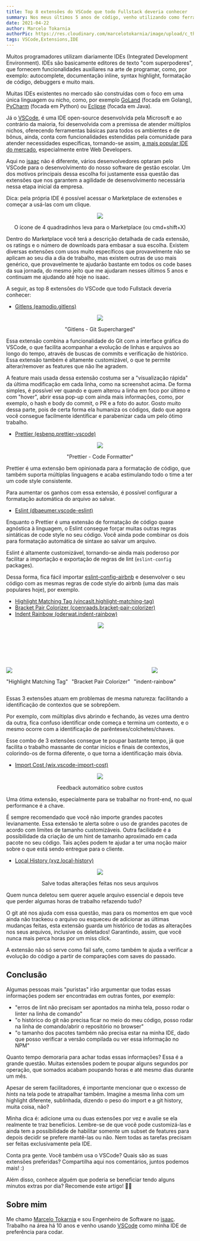 ```yaml
---
title: Top 8 extensões do VSCode que todo Fullstack deveria conhecer
summary: Nos meus últimos 5 anos de código, venho utilizando como ferramenta principal o VSCode como IDE, e para turbiná-la ainda mais, uso alguns "esteroides", digo, extensões que eu gostaria de compartilhar com você. 
date: 2021-04-22
author: Marcelo Tokarnia
authorPic: https://res.cloudinary.com/marcelotokarnia/image/upload/c_thumb,g_face:center,r_max,h_150,w_150,f_auto,q_auto/v1590609457/profile/A54I1782_qa84qz.jpg
tags: VSCode,Extensions,IDE
---
```


Muitos programadores utilizam diariamente IDEs (Integrated Development Environment). IDEs são basicamente editores de texto "com superpoderes", que fornecem funcionalidades auxiliares na arte de programar, como, por exemplo: autocomplete, documentação inline, syntax highlight, formatação de código, debuggers e muito mais.

Muitas IDEs existentes no mercado são construídas com o foco em uma única linguagem ou nicho, como, por exemplo [GoLand][:goland] (focada em Golang), [PyCharm][:pycharm] (focada em Python) ou [Eclipse][:eclipse] (focada em Java). 

Já o [VSCode][:vscode], é uma IDE open-source desenvolvida pela Microsoft e ao contrário da maioria, foi desenvolvida com a premissa de atender múltiplos nichos, oferecendo ferramentas básicas para todos os ambientes e de bônus, ainda, conta com funcionalidades estendidas pela comunidade para atender necessidades específicas, tornando-se assim, [a mais popular IDE do mercado][:stack-overflow-annual-survey], especialmente entre Web Developers.

Aqui no [isaac][:linkedin-isaac] não é diferente, vários desenvolvedores optaram pelo VSCode para o desenvolvimento do nosso software de gestão escolar. Um dos motivos principais dessa escolha foi justamente essa questão das extensões que nos garantem a agilidade de desenvolvimento necessária nessa etapa inicial da empresa. 

Dica: pela própria IDE é possível acessar o Marketplace de extensões e começar a usá-las com um clique.

<div style="text-align: center">
  <img src="https://res.cloudinary.com/marcelotokarnia/image/upload/c_scale,w_600/v1619105623/blog/vscodeextensions_qzsdg2.png" />
  <p>O ícone de 4 quadradinhos leva para o Marketplace (ou cmd+shift+X)</p>
</div>

Dentro do Marketplace você terá a descrição detalhada de cada extensão, os ratings e o número de downloads para embasar a sua escolha. Existem diversas extensões com usos muito específicos que provavelmente não se aplicam ao seu dia a dia de trabalho, mas existem outras de uso mais genérico, que provavelmente te ajudarão bastante em todos os code bases da sua jornada, do mesmo jeito que me ajudaram nesses últimos 5 anos e continuam me ajudando até hoje no isaac.

A seguir, as top 8 extensões do VSCode que todo Fullstack deveria conhecer:

- [Gitlens (eamodio.gitlens)][:gitlens]
  
<div style="text-align: center">
  <img src="https://res.cloudinary.com/marcelotokarnia/image/upload/c_scale,w_600/v1619106788/blog/gitlens_v5chsp.png" />
  <p>"Gitlens - Git Supercharged"</p>
</div>

Essa extensão combina a funcionalidade do Git com a interface gráfica do VSCode, o que facilita acompanhar a evolução de linhas e arquivos ao longo do tempo, através de buscas de commits e verificação de histórico. Essa extensão também é altamente customizável, o que te permite alterar/remover as features que não lhe agradem.

A feature mais usada dessa extensão costuma ser a "visualização rápida" da última modificação em cada linha, como na screenshot acima. De forma simples, é possível ver quando e quem alterou a linha em foco por último e com "hover", abrir essa pop-up com ainda mais informações, como, por exemplo, o hash e body do commit, o PR e a foto do autor. Gosto muito dessa parte, pois de certa forma ela humaniza os códigos, dado que agora você consegue facilmente identificar e parabenizar cada um pelo ótimo trabalho.

- [Prettier (esbenp.prettier-vscode)][:prettier]

<div style="text-align: center">
  <img src="https://res.cloudinary.com/marcelotokarnia/image/upload/v1619107537/blog/prettier_qi0zu4.gif" />
  <p>"Prettier - Code Formatter"</p>
</div>

Prettier é uma extensão bem opinionada para a formatação de código, que também suporta múltiplas linguagens e acaba estimulando todo o time a ter um code style consistente.

Para aumentar os ganhos com essa extensão, é possível configurar a formatação automática do arquivo ao salvar.

- [Eslint (dbaeumer.vscode-eslint)][:eslint]

Enquanto o Prettier é uma extensão de formatação de código quase agnóstica à linguagem, o Eslint consegue forçar muitas outras regras sintáticas de code style no seu código. Você ainda pode combinar os dois para formatação automática de sintaxe ao salvar um arquivo.

Eslint é altamente customizável, tornando-se ainda mais poderoso por facilitar a importação e exportação de regras de lint (`eslint-config` packages). 

Dessa forma, fica fácil importar [eslint-config-airbnb][:eslint-config-airbnb] e desenvolver o seu código com as mesmas regras de code style do airbnb (uma das mais populares hoje), por exemplo.

- [Highlight Matching Tag (vincaslt.highlight-matching-tag)][:highlight-tag]
- [Bracket Pair Colorizer (coenraads.bracket-pair-colorizer)][:bracket-pair]
- [Indent Rainbow (oderwat.indent-rainbow)][:indent-rainbow]
<div style="display:flex; gap: 10px; align-items: flex-end">
  <div style="text-align: center; display:flex; flex-direction: column; ">
    <img src="https://res.cloudinary.com/marcelotokarnia/image/upload/v1619108661/blog/highlight-tag_gfqlqk.gif" />
    <p>"Highlight Matching Tag"</p>
  </div>
  <div style="text-align: center; ">
    <img src="https://res.cloudinary.com/marcelotokarnia/image/upload/v1619108835/blog/bracket-pair_m7if9e.png" style="margin-bottom: 120px" />
    <p style="">"Bracket Pair Colorizer"</p>
  </div>
  <div style="text-align: center; ">
    <img src="https://res.cloudinary.com/marcelotokarnia/image/upload/v1619108837/blog/indent-rainbow_ocw3u7.png" />
    <p>"indent-rainbow"</p>
  </div>
</div>

Essas 3 extensões atuam em problemas de mesma natureza: facilitando a identificação de contextos que se sobrepõem. 

Por exemplo, com múltiplas divs abrindo e fechando, às vezes uma dentro da outra, fica confuso identificar onde começa e termina um contexto, e o mesmo ocorre com a identificação de parênteses/colchetes/chaves. 

Esse combo de 3 extensões consegue te poupar bastante tempo, já que facilita o trabalho massante de contar inícios e finais de contextos, colorindo-os de forma diferente, o que torna a identificação mais óbvia.

- [Import Cost (wix.vscode-import-cost)][:import-cost]

<div style="text-align: center">
  <img src="https://res.cloudinary.com/marcelotokarnia/image/upload/v1619109263/blog/import-cost_gfdzwu.gif" />
  <p>Feedback automático sobre custos</p>
</div>

Uma ótima extensão, especialmente para se trabalhar no front-end, no qual  performance é a chave.

É sempre recomendado que você não importe grandes pacotes levianamente. Essa extensão te alerta sobre o uso de grandes pacotes de acordo com limites de tamanho customizáveis. Outra facilidade é a possibilidade da criação de um hint de tamanho aproximado em cada pacote no seu código. Tais ações podem te ajudar a ter uma noção maior sobre o que está sendo entregue para o cliente.

- [Local History (xyz.local-history)][:local-history]

<div style="text-align: center">
  <img src="https://res.cloudinary.com/marcelotokarnia/image/upload/c_scale,w_600/v1619468649/blog/local-history_mt2hgy.png" />
  <p>Salve todas alterações feitas nos seus arquivos</p>
</div>

Quem nunca deletou sem querer aquele arquivo essencial e depois teve que perder algumas horas de trabalho refazendo tudo?

O git até nos ajuda com essa questão, mas para os momentos em que você ainda não trackeou o arquivo ou esqueceu de adicionar as últimas mudanças feitas, esta extensão guarda um histórico de todas as alterações nos seus arquivos, inclusive os deletados! Garantindo, assim, que você nunca mais perca horas por um miss click. 

A extensão não só serve como fail safe, como também te ajuda a verificar a evolução do código a partir de comparações com saves do passado. 


## Conclusão

Algumas pessoas mais "puristas" irão argumentar que todas essas informações podem ser encontradas em outras fontes, por exemplo: 
  - "erros de lint não precisam ser apontados na minha tela, posso rodar o linter na linha de comando"
  - "o histórico do git não precisa ficar no meio do meu código, posso rodar na linha de comando/abrir o repositório no browser"
  - "o tamanho dos pacotes também não precisa estar na minha IDE, dado que posso verificar a versão compilada ou ver essa informação no NPM"

Quanto tempo demoraria para achar todas essas informações? Essa é a grande questão. Muitas extensões podem te poupar alguns segundos por operação, que somados acabam poupando horas e até mesmo dias durante um mês.

Apesar de serem facilitadores, é importante mencionar que o excesso de _hints_ na tela pode te atrapalhar também. Imagine a mesma linha com um highlight diferente, sublinhada, dizendo o peso do import e a git history, muita coisa, não? 

Minha dica é: adicione uma ou duas extensões por vez e avalie se ela realmente te traz benefícios. Lembre-se de que você pode customizá-las e ainda tem a possibilidade de habilitar somente um subset de features para depois decidir se prefere mantê-las ou não. Nem todas as tarefas precisam ser feitas exclusivamente pela IDE. 

Conta pra gente. Você também usa o VSCode? Quais são as suas extensões preferidas?
Compartilha aqui nos comentários, juntos podemos mais! :) 

Além disso, conhece alguém que poderia se beneficiar tendo alguns minutos extras por dia? Recomende este artigo! 👍🏻

## Sobre mim 

Me chamo [Marcelo Tokarnia][:linkedin-marcelo] e sou Engenheiro de Software no [isaac][:linkedin-isaac]. Trabalho na área há 10 anos e venho usando [VSCode][:vscode] como minha IDE de preferência para codar.

<!-- REFERENCES -->
[:linkedin-marcelo]: https://www.linkedin.com/in/marcelo-tokarnia-5a1ab2128/
[:linkedin-isaac]: https://www.linkedin.com/company/olaisaac/
<!-- IDEs -->
[:stack-overflow-annual-survey]: https://insights.stackoverflow.com/survey/2019#development-environments-and-tools
[:vscode]: https://code.visualstudio.com/
[:goland]: https://www.jetbrains.com/go/
[:pycharm]: https://www.jetbrains.com/pycharm/
[:eclipse]: https://www.eclipse.org/eclipseide/
<!-- Extensions -->
[:gitlens]: https://marketplace.visualstudio.com/items?itemName=eamodio.gitlens
[:eslint]: https://marketplace.visualstudio.com/items?itemName=dbaeumer.vscode-eslint
[:eslint-config-airbnb]: https://www.npmjs.com/package/eslint-config-airbnb
[:prettier]: https://marketplace.visualstudio.com/items?itemName=esbenp.prettier-vscode
[:highlight-tag]: https://marketplace.visualstudio.com/items?itemName=vincaslt.highlight-matching-tag
[:bracket-pair]: https://marketplace.visualstudio.com/items?itemName=coenraads.bracket-pair-colorizer
[:indent-rainbow]: https://marketplace.visualstudio.com/items?itemName=oderwat.indent-rainbow
[:import-cost]: https://marketplace.visualstudio.com/items?itemName=wix.vscode-import-cost
[:local-history]: https://marketplace.visualstudio.com/items?itemName=xyz.local-history
